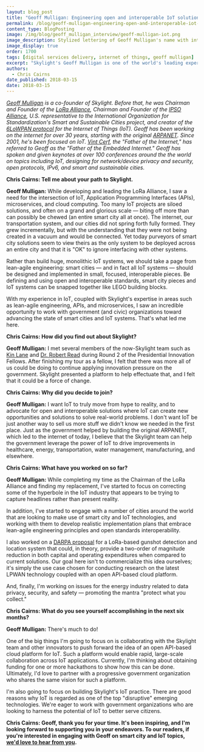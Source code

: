 ```yaml
---
layout: blog_post
title: "Geoff Mulligan: Engineering open and interoperable IoT solutions"
permalink: /blog/geoff-mulligan-engineering-open-and-interoperable-iot-solutions/
content_type: BlogPosting
image: /img/blog/geoff_mulligan_interview/geoff-mulligan-iot.png
image_description: Stylized lettering of Geoff Mulligan's name with interconnected nodes symbolizing IoT.
image_display: true
order: 1700
tags: [digital services delivery, internet of things, geoff mulligan]
excerpt: "Skylight's Geoff Mulligan is one of the world's leading experts in smart cities and IoT systems. Here, he has been working with our government clients to engineer open and interoperable IoT solutions."
authors:
  - Chris Cairns
date_published: 2018-03-15
date: 2018-03-15
---
```


*[Geoff Mulligan](https://en.wikipedia.org/wiki/Geoff_Mulligan) is a co-founder of Skylight. Before that, he was Chairman and Founder of the [LoRa Alliance](https://www.lora-alliance.org/), Chairman and Founder of the [IPSO Alliance](https://www.ipso-alliance.org/), U.S. representative to the International Organization for Standardization's Smart and Sustainable Cities project, and creator of the [6LoWPAN protocol](https://en.wikipedia.org/wiki/6LoWPAN) for the Internet of Things (IoT). Geoff has been working on the internet for over 30 years, starting with the original [ARPANET](https://en.wikipedia.org/wiki/ARPANET). Since 2001, he's been focused on IoT. [Vint Cerf](https://en.wikipedia.org/wiki/Vint_Cerf), the "Father of the Internet," has referred to Geoff as the "Father of the Embedded Internet." Geoff has spoken and given keynotes at over 100 conferences around the the world on topics including IoT, designing for network/device privacy and security, open protocols, IPv6, and smart and sustainable cities.*

**Chris Cairns: Tell me about your path to Skylight.**

**Geoff Mulligan:** While developing and leading the LoRa Alliance, I saw a need for the intersection of IoT, Application Programming Interfaces (APIs), microservices, and cloud computing. Too many IoT projects are siloed solutions, and often on a grand and glorious scale &mdash; biting off more than can possibly be chewed (an entire smart city all at once). The internet, our transportation system, and our cities did not spring forth fully formed. They grew incrementally, but with the understanding that they were not being created in a vacuum and would be connected. Yet today purveyors of smart city solutions seem to view theirs as the only system to be deployed across an entire city and that it is "OK" to ignore interfacing with other systems.

Rather than build huge, monolithic IoT systems, we should take a page from lean-agile engineering: smart cities &mdash; and in fact all IoT systems &mdash; should be designed and implemented in small, focused, interoperable pieces. Be defining and using open and interoperable standards, smart city pieces and IoT systems can be snapped together like LEGO building blocks.

With my experience in IoT, coupled with Skylight's expertise in areas such as lean-agile engineering, APIs, and microservices, I saw an incredible opportunity to work with government (and civic) organizations toward advancing the state of smart cities and IoT systems. That's what led me here.

**Chris Cairns: How did you find out about Skylight?**

**Geoff Mulligan:** I met several members of the now-Skylight team such as [Kin Lane](/blog/kin-lane-harnessing-the-connective-power-of-apis/) and [Dr. Robert Read](/about/#robert-read) during Round 2 of the Presidential Innovation Fellows. After finishing my tour as a fellow, I felt that there was more all of us could be doing to continue applying innovation pressure on the government. Skylight presented a platform to help effectuate that, and I felt that it could be a force of change.

**Chris Cairns: Why did you decide to join?**

**Geoff Mulligan:** I want IoT to truly move from hype to reality, and to advocate for open and interoperable solutions where IoT can create new opportunities and solutions to solve real-world problems. I don't want IoT be just another way to sell us more stuff we didn't know we needed in the first place. Just as the government helped by building the original ARPANET, which led to the internet of today, I believe that the Skylight team can help the government leverage the power of IoT to drive improvements in healthcare, energy, transportation, water management, manufacturing, and elsewhere.

**Chris Cairns: What have you worked on so far?**

**Geoff Mulligan:** While completing my time as the Chairman of the LoRa Alliance and finding my replacement, I've started to focus on correcting some of the hyperbole in the IoT industry that appears to be trying to capture headlines rather than present reality.

In addition, I've started to engage with a number of cities around the world that are looking to make use of smart city and IoT technologies, and working with them to develop realistic implementation plans that embrace lean-agile engineering principles and open standards interoperability.

I also worked on a [DARPA proposal](/story-of-a-darpa-proposal/) for a LoRa-based gunshot detection and location system that could, in theory, provide a two-order of magnitude reduction in both capital and operating expenditures when compared to current solutions. Our goal here isn't to commercialize this idea ourselves; it's simply the use case chosen for conducting research on the latest LPWAN technology coupled with an open API-based cloud platform.

And, finally, I'm working on issues for the energy industry related to data privacy, security, and safety &mdash; promoting the mantra "protect what you collect."

**Chris Cairns: What do you see yourself accomplishing in the next six months?**

**Geoff Mulligan:** There's much to do!

One of the big things I'm going to focus on is collaborating with the Skylight team and other innovators to push forward the idea of an open API-based cloud platform for IoT. Such a platform would enable rapid, large-scale collaboration across IoT applications. Currently, I'm thinking about obtaining funding for one or more hackathons to show how this can be done. Ultimately, I'd love to partner with a progressive government organization who shares the same vision for such a platform.

I'm also going to focus on building Skylight's IoT practice. There are good reasons why IoT is regarded as one of the top "disruptive" emerging technologies. We're eager to work with government organizations who are looking to harness the potential of IoT to better serve citizens.

**Chris Cairns: Geoff, thank you for your time. It's been inspiring, and I'm looking forward to supporting you in your endeavors. To our readers, if you're interested in engaging with Geoff on smart city and IoT topics, [we'd love to hear from you](/hire-us/).**
